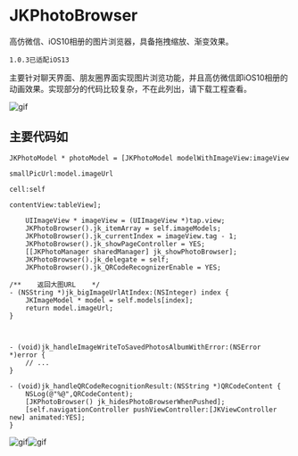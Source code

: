 # JKPhotoBrowser
高仿微信、iOS10相册的图片浏览器，具备拖拽缩放、渐变效果。

`1.0.3已适配iOS13`

主要针对聊天界面、朋友圈界面实现图片浏览功能，并且高仿微信即iOS10相册的动画效果。实现部分的代码比较复杂，不在此列出，请下载工程查看。


![gif](http://wx2.sinaimg.cn/mw690/c56eaed1gy1fetak5vwztg20ac0j37wk.gif)



## 主要代码如 ##

```Object-C
JKPhotoModel * photoModel = [JKPhotoModel modelWithImageView:imageView
                                                         smallPicUrl:model.imageUrl
                                                                cell:self
                                                         contentView:tableView];                                                                                                                                                                           
```

```Object-C
    UIImageView * imageView = (UIImageView *)tap.view;
    JKPhotoBrowser().jk_itemArray = self.imageModels;
    JKPhotoBrowser().jk_currentIndex = imageView.tag - 1;
    JKPhotoBrowser().jk_showPageController = YES;
    [[JKPhotoManager sharedManager] jk_showPhotoBrowser];
    JKPhotoBrowser().jk_delegate = self;
    JKPhotoBrowser().jk_QRCodeRecognizerEnable = YES;
```

```Object-C
/**    返回大图URL    */
- (NSString *)jk_bigImageUrlAtIndex:(NSInteger) index {
    JKImageModel * model = self.models[index];
    return model.imageUrl;
}



- (void)jk_handleImageWriteToSavedPhotosAlbumWithError:(NSError *)error {
	// ...
}

- (void)jk_handleQRCodeRecognitionResult:(NSString *)QRCodeContent {
    NSLog(@"%@",QRCodeContent);
    [JKPhotoBrowser() jk_hidesPhotoBrowserWhenPushed];
    [self.navigationController pushViewController:[JKViewController new] animated:YES];
}
```
![gif](http://wx4.sinaimg.cn/mw690/c56eaed1gy1fetakb98qvg20ac0j31l0.gif)![gif](http://wx4.sinaimg.cn/mw690/c56eaed1gy1fetakiyd3gg20ac0j3qv9.gif)